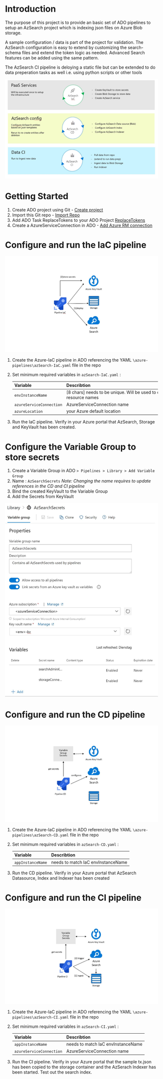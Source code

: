 
# Introduction 
The purpose of this project is to provide an basic set of ADO pipelines to setup an AzSearch project which is indexing json files on Azure Blob storage. 

A sample configuration / data is part of the project for validation. The AzSearch configuration is easy to extend by customizing the search-schema files and extend the token logic as needed. Advanced Search features can be added using the same pattern.

The AzSearch CI pipeline is deloying a static file but can be extended to do data preperation tasks as well i.e. using python scripts or other tools

![Overview](doc/pipe_overview.jpg)

# Getting Started
1. Create ADO project using Git - [Create project](https://docs.microsoft.com/en-us/azure/devops/organizations/projects/create-project?view=azure-devops&tabs=preview-page)
1. Import this Git repo - [Import Repo](https://docs.microsoft.com/en-us/azure/devops/repos/git/import-git-repository?view=azure-devops)
1. Add ADO Task ReplaceTokens to your ADO Project [ReplaceTokens](https://marketplace.visualstudio.com/items?itemName=qetza.replacetokens)
1. Create a AzureServiceConnection in ADO - [Add Azure RM connection](https://docs.microsoft.com/en-us/azure/devops/pipelines/library/service-endpoints?view=azure-devops&tabs=yaml)

# Configure and run the IaC pipeline

![IaC](doc/iac.jpg)

1. Create the Azure-IaC pipeline in ADO referencing the YAML ```\azure-pipelines\azSearch-IaC.yaml``` file in the repo
1. Set minimum required variables in ```azSearch-IaC.yaml``` :

    | Variable   | Describtion |
    | -------- | ---------- |
    | ```envInstanceName```    |  [8 chars] needs to be unique. Will be used to compose the azure resource names   |
    | ```azureServiceConnection``` | AzureServiceConnection name      |
    | ```azureLocation```| your Azure default location       |

1. Run the IaC pipeline. Verify in your Azure portal that AzSearch, Storage and KeyVault has been created.

# Configure the Variable Group to store secrets
1. Create a Variable Group in ADO ```> Pipelines > Library > Add Variable Group```
1. Name : ```AzSearchSecrets``` *Note: Changing the name requires to update references in the CD and CI pipeline*
1.  Bind the created KeyVault to the Variable Group
1.  Add the Secrets from KeyVault

![Variable Group](doc/var_group.jpg)

# Configure and run the CD pipeline

![CD](doc/cd.jpg)

1. Create the Azure-IaC pipeline in ADO referencing the YAML ```\azure-pipelines\azSearch-CD.yaml``` file in the repo
1. Set minimum required variables in ```azSearch-CD.yaml``` :

    | Variable   | Describtion |
    | -------- | ---------- |
    | ```appInstanceName```    |  needs to match IaC envInstanceName   |

1. Run the CD pipeline. Verify in your Azure portal that AzSearch Datasource, Index and Indexer has been created

# Configure and run the CI pipeline

![CI](doc/ci.jpg)

1. Create the Azure-IaC pipeline in ADO referencing the YAML ```\azure-pipelines\azSearch-CI.yaml``` file in the repo
1. Set minimum required variables in ```azSearch-CI.yaml``` :

    | Variable   | Describtion |
    | -------- | ---------- |
    | ```appInstanceName```    |  needs to match IaC envInstanceName   |
    | ```azureServiceConnection``` | AzureServiceConnection name      |

1. Run the CI pipeline. Verify in your Azure portal that the sample tx.json has been copied to the storage container and the AzSerach Indexer has been started. Test out the search index.